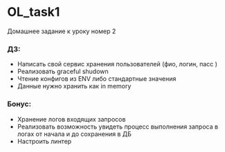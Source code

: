 # OL_task1
Домашнее задание к уроку номер 2

### ДЗ:
* Написать свой сервис хранения пользователей (фио, логин, пасс )
* Реализовать graceful shudown
* Чтение конфигов из ENV либо стандартные значения
* Данные нужно хранить как in memory
### Бонус:
* Хранение логов входящих запросов
* Реализовать возможность увидеть процесс выполнения запроса в логах от начала и до сохранения в ДБ
* Настроить линтер

